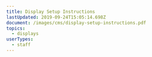 ```yaml
---
title: Display Setup Instructions
lastUpdated: 2019-09-24T15:05:14.698Z
document: /images/cms/display-setup-instructions.pdf
topics:
  - displays
userTypes:
  - staff
---
```


